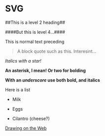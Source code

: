 SVG
===

##This is a level 2 heading##

####But this is level 4...####

This is normal text preceding

>A block quote such as this. Interesint...

*Italics with a star!*

**An asterisk, I mean! Or two for bolding**

**With an _underscore_ use both bold, and italics**

Here is a list

- Milk

- Eggs

- Cilantro (cheese?)

[Drawing on the Web](http://cs.nyu.edu/courses/spring14/CSCI-UA.0380-002/)

